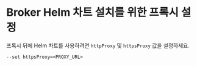 # Broker Helm 차트 설치를 위한 프록시 설정

프록시 뒤에 Helm 차트를 사용하려면 `httpProxy` 및 `httpsProxy` 값을 설정하세요.

```
--set httpsProxy=<PROXY_URL>
```